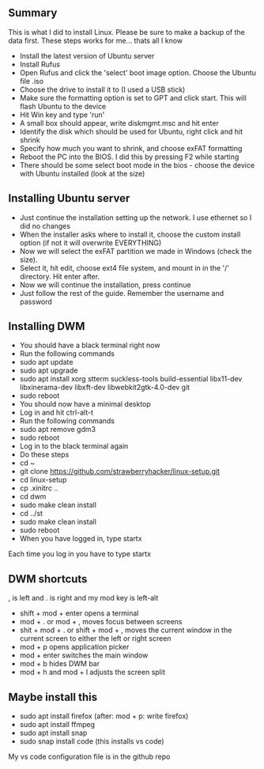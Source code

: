 ## Summary

This is what I did to install Linux. Please be sure to make a backup of the data first. These steps works for me... thats all I know

- Install the latest version of Ubuntu server
- Install Rufus
- Open Rufus and click the 'select' boot image option. Choose the Ubuntu file .iso
- Choose the drive to install it to (I used a USB stick)
- Make sure the formatting option is set to GPT and click start. This will flash Ubuntu to the device
- Hit Win key and type 'run' 
- A small box should appear, write diskmgmt.msc and hit enter
- Identify the disk which should be used for Ubuntu, right click and hit shrink
- Specify how much you want to shrink, and choose exFAT formatting
- Reboot the PC into the BIOS. I did this by pressing F2 while starting
- There should be some select boot mode in the bios - choose the device with Ubuntu installed (look at the size)

## Installing Ubuntu server

- Just continue the installation setting up the network. I use ethernet so I did no changes
- When the installer asks where to install it, choose the custom install option (if not it will overwrite EVERYTHING)
- Now we will select the exFAT partition we made in Windows (check the size). 
- Select it, hit edit, choose ext4 file system, and mount in in the '/' directory. Hit enter after.
- Now we will continue the installation, press continue
- Just follow the rest of the guide. Remember the username and password

## Installing DWM

- You should have a black terminal right now
- Run the following commands
- sudo apt update
- sudo apt upgrade
- sudo apt install xorg stterm suckless-tools build-essential libx11-dev libxinerama-dev libxft-dev libwebkit2gtk-4.0-dev git
- sudo reboot
- You should now have a minimal desktop
- Log in and hit ctrl-alt-t
- Run the following commands
- sudo apt remove gdm3
- sudo reboot
- Log in to the black terminal again
- Do these steps
- cd ~
- git clone https://github.com/strawberryhacker/linux-setup.git
- cd linux-setup
- cp .xinitrc ..
- cd dwm
- sudo make clean install
- cd ../st
- sudo make clean install
- sudo reboot
- When you have logged in, type startx

Each time you log in you have to type startx

## DWM shortcuts

, is left and . is right and my mod key is left-alt

- shift + mod + enter opens a terminal
- mod + . or mod + , moves focus between screens
- shit + mod + . or shift + mod + , moves the current window in the current screen to either the left or right screen
- mod + p opens application picker
- mod + enter switches the main window
- mod + b hides DWM bar
- mod + h and mod + l adjusts the screen split

## Maybe install this

- sudo apt install firefox (after: mod + p: write firefox)
- sudo apt install ffmpeg
- sudo apt install snap
- sudo snap install code (this installs vs code)

My vs code configuration file is in the github repo
